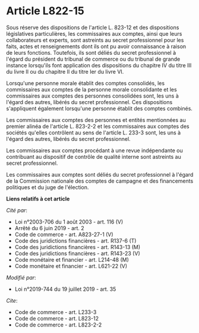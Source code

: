 # Article L822-15

Sous réserve des dispositions de l'article L. 823-12 et des dispositions législatives particulières, les commissaires aux
comptes, ainsi que leurs collaborateurs et experts, sont astreints au secret professionnel pour les faits, actes et
renseignements dont ils ont pu avoir connaissance à raison de leurs fonctions. Toutefois, ils sont déliés du secret
professionnel à l'égard du président du tribunal de commerce ou du tribunal de grande instance lorsqu'ils font application
des dispositions du chapitre IV du titre III du livre II ou du chapitre II du titre Ier du livre VI. 

Lorsqu'une personne morale établit des comptes consolidés, les commissaires aux comptes de la personne morale consolidante et
les commissaires aux comptes des personnes consolidées sont, les uns à l'égard des autres, libérés du secret professionnel.
Ces dispositions s'appliquent également lorsqu'une personne établit des comptes combinés. 

Les commissaires aux comptes des personnes et entités mentionnées au premier alinéa de l'article L. 823-2-2 et les
commissaires aux comptes des sociétés qu'elles contrôlent au sens de l'article L. 233-3 sont, les uns à l'égard des autres,
libérés du secret professionnel. 

Les commissaires aux comptes procédant à une revue indépendante ou contribuant au dispositif de contrôle de qualité interne
sont astreints au secret professionnel. 

Les commissaires aux comptes sont déliés du secret professionnel à l'égard de la Commission nationale des comptes de campagne
et des financements politiques et du juge de l'élection.

**Liens relatifs à cet article**

_Cité par_:

  - Loi n°2003-706 du 1 août 2003 - art. 116 (V)
  - Arrêté du 6 juin 2019 - art. 2
  - Code de commerce - art. A823-27-1 (V)
  - Code des juridictions financières - art. R137-6 (T)
  - Code des juridictions financières - art. R143-13 (M)
  - Code des juridictions financières - art. R143-23 (V)
  - Code monétaire et financier - art. L214-48 (M)
  - Code monétaire et financier - art. L621-22 (V)

_Modifié par_:

  - Loi n°2019-744 du 19 juillet 2019 - art. 35

_Cite_:

  - Code de commerce - art. L233-3
  - Code de commerce - art. L823-12
  - Code de commerce - art. L823-2-2

